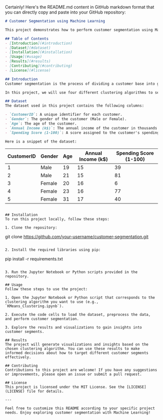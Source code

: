 Certainly! Here's the README.md content in GitHub markdown format that you can directly copy and paste into your GitHub repository:

```markdown
# Customer Segmentation using Machine Learning

This project demonstrates how to perform customer segmentation using Machine Learning algorithms. Customer segmentation is a vital step for businesses to understand their customer base better, target marketing efforts, and provide personalized experiences to different customer segments. In this project, we will explore and compare three popular clustering algorithms: K-Means, Agglomerative Clustering, Affinity Propagation, and DBSCAN.

## Table of Contents
- [Introduction](#introduction)
- [Dataset](#dataset)
- [Installation](#installation)
- [Usage](#usage)
- [Results](#results)
- [Contributing](#contributing)
- [License](#license)

## Introduction
Customer segmentation is the process of dividing a customer base into groups of individuals who share similar characteristics. This can help businesses tailor their marketing strategies, product offerings, and customer service to meet the unique needs of each segment.

In this project, we will use four different clustering algorithms to segment customers based on their annual income and spending score. These algorithms will help us identify distinct customer groups, allowing businesses to target their marketing efforts effectively.

## Dataset
The dataset used in this project contains the following columns:

- `CustomerID`: A unique identifier for each customer.
- `Gender`: The gender of the customer (Male or Female).
- `Age`: The age of the customer.
- `Annual Income (k$)`: The annual income of the customer in thousands of dollars.
- `Spending Score (1-100)`: A score assigned to the customer's spending behavior, ranging from 1 to 100.

Here is a snippet of the dataset:
```
| CustomerID | Gender | Age | Annual Income (k$) | Spending Score (1-100) |
|------------|--------|-----|--------------------|-------------------------|
| 1          | Male   | 19  | 15                 | 39                      |
| 2          | Male   | 21  | 15                 | 81                      |
| 3          | Female | 20  | 16                 | 6                       |
| 4          | Female | 23  | 16                 | 77                      |
| 5          | Female | 31  | 17                 | 40                      |
```

## Installation
To run this project locally, follow these steps:

1. Clone the repository:
   ```
   git clone https://github.com/your-username/customer-segmentation.git
   ```

2. Install the required libraries using pip:
   ```
   pip install -r requirements.txt
   ```

3. Run the Jupyter Notebook or Python scripts provided in the repository.

## Usage
Follow these steps to use the project:

1. Open the Jupyter Notebook or Python script that corresponds to the clustering algorithm you want to use (e.g., `KMeans_Clustering.ipynb`).

2. Execute the code cells to load the dataset, preprocess the data, and perform customer segmentation.

3. Explore the results and visualizations to gain insights into customer segments.

## Results
The project will generate visualizations and insights based on the chosen clustering algorithm. You can use these results to make informed decisions about how to target different customer segments effectively.

## Contributing
Contributions to this project are welcome! If you have any suggestions or improvements, please open an issue or submit a pull request.

## License
This project is licensed under the MIT License. See the [LICENSE](LICENSE) file for details.

---

Feel free to customize this README according to your specific project needs. Enjoy exploring customer segmentation with Machine Learning!
```
